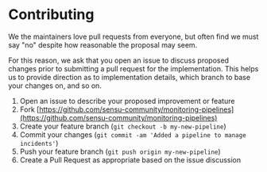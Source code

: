 # Contributing

We the maintainers love pull requests from everyone, but often find we must say
"no" despite how reasonable the proposal may seem.

For this reason, we ask that you open an issue to discuss proposed changes
 prior to submitting a pull request for the implementation. This helps us to
 provide direction as to implementation details, which branch to base your
 changes on, and so on.

1. Open an issue to describe your proposed improvement or feature
2. Fork [https://github.com/sensu-community/monitoring-pipelines](https://github.com/sensu-community/monitoring-pipelines)
3. Create your feature branch (`git checkout -b my-new-pipeline`)
4. Commit your changes (`git commit -am 'Added a pipeline to manage incidents'`)
5. Push your feature branch (`git push origin my-new-pipeline`)
6. Create a Pull Request as appropriate based on the issue discussion
